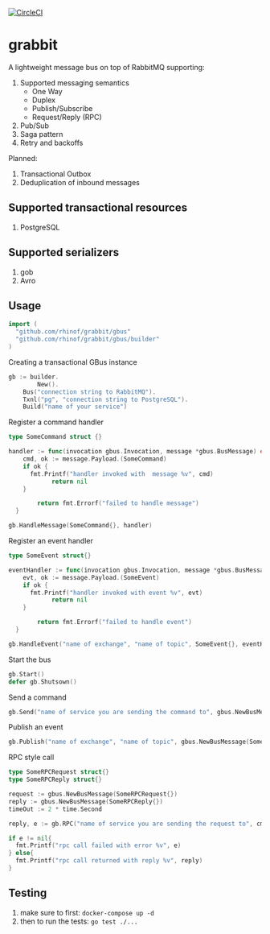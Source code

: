 
[![CircleCI](https://circleci.com/gh/rhinof/grabbit/tree/master.svg?style=shield)](https://circleci.com/gh/rhinof/grabbit/tree/master)

# grabbit

A lightweight message bus on top of RabbitMQ supporting:

1) Supported messaging semantics
    * One Way
    * Duplex
    * Publish/Subscribe
    * Request/Reply (RPC)
2) Pub/Sub
3) Saga pattern
4) Retry and backoffs

Planned:

1) Transactional Outbox
2) Deduplication of inbound messages


## Supported transactional resources
1) PostgreSQL
## Supported serializers
1) gob
2) Avro

## Usage

```Go
import (
  "github.com/rhinof/grabbit/gbus"
  "github.com/rhinof/grabbit/gbus/builder"
)

```


Creating a transactional GBus instance
```Go
gb := builder.
        New().
    Bus("connection string to RabbitMQ").
    Txnl("pg", "connection string to PostgreSQL").
    Build("name of your service")

```
Register a command handler

```Go
type SomeCommand struct {}

handler := func(invocation gbus.Invocation, message *gbus.BusMessage) error
    cmd, ok := message.Payload.(SomeCommand)
    if ok {
      fmt.Printf("handler invoked with  message %v", cmd)
            return nil
    }

        return fmt.Errorf("failed to handle message")
  }

gb.HandleMessage(SomeCommand{}, handler)
```
Register an event handler

```Go
type SomeEvent struct{}

eventHandler := func(invocation gbus.Invocation, message *gbus.BusMessage) {
    evt, ok := message.Payload.(SomeEvent)
    if ok {
      fmt.Printf("handler invoked with event %v", evt)
            return nil
    }

        return fmt.Errorf("failed to handle event")
  }

gb.HandleEvent("name of exchange", "name of topic", SomeEvent{}, eventHandler)

```

Start the bus
```Go
gb.Start()
defer gb.Shutsown()
```

Send a command
```Go
gb.Send("name of service you are sending the command to", gbus.NewBusMessage(SomeCommand{}))
```
Publish an event
```Go
gb.Publish("name of exchange", "name of topic", gbus.NewBusMessage(SomeEvent))
```

RPC style call
```Go
type SomeRPCRequest struct{}
type SomeRPCReply struct{}

request := gbus.NewBusMessage(SomeRPCRequest{})
reply := gbus.NewBusMessage(SomeRPCReply{})
timeOut := 2 * time.Second

reply, e := gb.RPC("name of service you are sending the request to", cmd, reply, timeOut)

if e != nil{
  fmt.Printf("rpc call failed with error %v", e)
} else{
  fmt.Printf("rpc call returned with reply %v", reply)
}

```

## Testing

1) make sure to first: `docker-compose up -d`
2) then to run the tests: `go test ./...`
